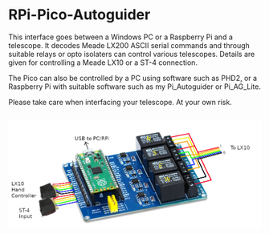 # RPi-Pico-Autoguider

This interface goes between a Windows PC or a Raspberry Pi and a telescope. It decodes Meade LX200 ASCII serial commands and through suitable relays or opto isolaters can control various telescopes. Details are given for controlling a Meade LX10 or a ST-4 connection.
 
The Pico can also be controlled by a PC using software such as PHD2, or a Raspberry Pi with suitable software such as my Pi_Autoguider or Pi_AG_Lite.

Please take care when interfacing your telescope. At your own risk.

## 

![screenshot](LX10_relays002.jpg)

